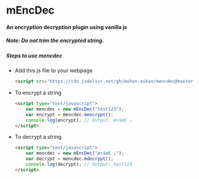 # mEncDec
#### An encryption decryption plugin using vanilla js
##### Note: Do not trim the encrypted string.
##### Steps to use mencdec
- Add this js file to your webpage
    ```html
    <script src="https://cdn.jsdelivr.net/gh/mohan-askan/mencdec@master/mEncDec.js"></script>
    ```
- To encrypt a string
    ```html
    <script type="text/javascript">
        var mencdec = new mEncDec("test123");
        var encrypt = mencdec.mencrypt();
        console.log(encrypt); // Output: æ÷áæ£ ¡
    </script>
    ```
- To decrypt a string
    ```html
    <script type="text/javascript">
        var mencdec = new mEncDec("æ÷áæ£ ¡");
        var decrypt = mencdec.mdecrypt();
        console.log(decrypt); // Output: test123
    </script>
    ```
